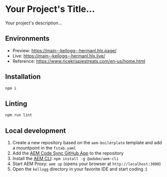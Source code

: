 # Your Project's Title...
Your project's description...

## Environments
- Preview: https://main--kellogg--hermanl.hlx.page/
- Live: https://main--kellogg--hermanl.hlx.live/
- Reference: https://www.ricekrispiestreats.com/en-us/home.html

## Installation

```sh
npm i
```

## Linting

```sh
npm run lint
```

## Local development

1. Create a new repository based on the `aem-boilerplate` template and add a mountpoint in the `fstab.yaml`
1. Add the [AEM Code Sync GitHub App](https://github.com/apps/aem-code-sync) to the repository
1. Install the [AEM CLI](https://github.com/adobe/helix-cli): `npm install -g @adobe/aem-cli`
1. Start AEM Proxy: `aem up` (opens your browser at `http://localhost:3000`)
1. Open the `kellogg` directory in your favorite IDE and start coding :)
